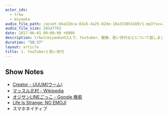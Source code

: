 ```yaml
---
actor_ids:
  - trkw
  - miyaoka
audio_file_path: /asset-bba32bca-83a5-4a25-82de-18a333854169/1.mp3?sv=2015-07-08&sr=c&si=390c2319-979a-44ed-a412-ab45604c1258&sig=LfscHZc61i%2BCZFr9A2mQ%2FMQyIcgWLdLRg9i1%2F4JMQRc%3D&st=2017-06-08T23%3A49%3A35Z&se=2117-06-08T23%3A49%3A35Z
audio_file_size: 28147762
date: 2017-06-01 00:00:00 +0900
description: trkwとmiyaokaの2人で、Youtuber、健康、若い世代などについて話しました。
duration: "58:37"
layout: article
title: 1. YouTuberと若い世代
---
```


## Show Notes

- [Creator - UUUM(ウーム)](https://www.uuum.jp/creator)
- [マッスル北村 - Wikipedia](https://ja.wikipedia.org/wiki/%E3%83%9E%E3%83%83%E3%82%B9%E3%83%AB%E5%8C%97%E6%9D%91)
- [オジサンLINEごっこ - Google 検索](https://www.google.co.jp/search?q=%E3%82%AA%E3%82%B8%E3%82%B5%E3%83%B3LINE%E3%81%94%E3%81%A3%E3%81%93)
- [Life Is Strange: NO EMOJI](http://crazibastid.tumblr.com/post/160744062103)
- スマホネイティブ
